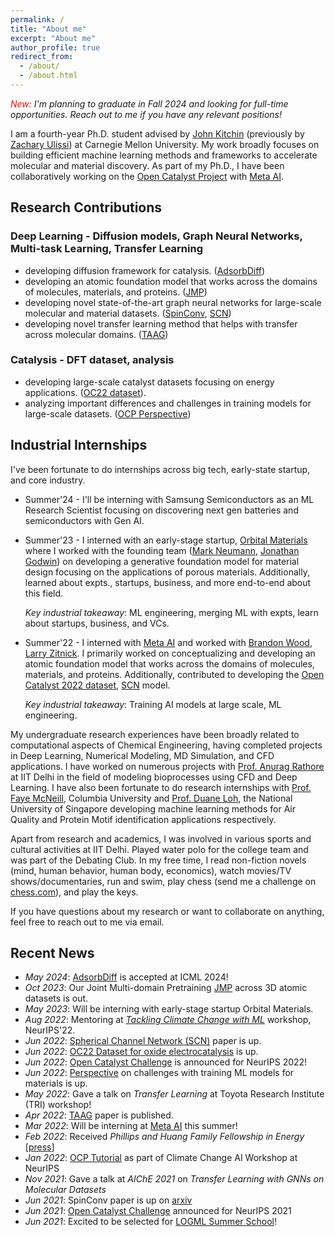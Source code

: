 ```yaml
---
permalink: /
title: "About me"
excerpt: "About me"
author_profile: true
redirect_from: 
  - /about/
  - /about.html
---
```


_<span style="color:red">New:</span>  I'm planning to graduate in Fall 2024 and looking for full-time opportunities. Reach out to me if you have any relevant positions!_

I am a fourth-year Ph.D. student advised by [John Kitchin](https://engineering.cmu.edu/directory/bios/kitchin-john.html) (previously by [Zachary Ulissi](https://ulissigroup.cheme.cmu.edu/bio/)) at Carnegie Mellon University. My work broadly focuses on building efficient machine learning methods and frameworks to accelerate molecular and material discovery. As part of my Ph.D., I have been collaboratively working on the [Open Catalyst Project](https://opencatalystproject.org/) with [Meta AI](https://ai.facebook.com/). 

## Research Contributions 

### Deep Learning - Diffusion models, Graph Neural Networks, Multi-task Learning, Transfer Learning 
- developing diffusion framework for catalysis. ([AdsorbDiff](https://arxiv.org/abs/2405.03962))
- developing an atomic foundation model that works across the domains of molecules, materials, and proteins. ([JMP](https://arxiv.org/abs/2310.16802))
- developing novel state-of-the-art graph neural networks for large-scale molecular and material datasets. ([SpinConv](https://arxiv.org/abs/2106.09575), [SCN](https://proceedings.neurips.cc/paper_files/paper/2022/hash/3501bea1ac61fedbaaff2f88e5fa9447-Abstract-Conference.html))
- developing novel transfer learning method that helps with transfer across molecular domains. ([TAAG](https://pubs.aip.org/aip/jcp/article/156/18/184702/2841241))

### Catalysis - DFT dataset, analysis
- developing large-scale catalyst datasets focusing on energy applications. ([OC22 dataset](https://pubs.acs.org/doi/full/10.1021/acscatal.2c05426)).
- analyzing important differences and challenges in training models for large-scale datasets. ([OCP Perspective](https://pubs.acs.org/doi/full/10.1021/acscatal.2c02291))

## Industrial Internships
I've been fortunate to do internships across big tech, early-state startup, and core industry.
- Summer'24 - I'll be interning with Samsung Semiconductors as an ML Research Scientist focusing on discovering next gen batteries and semiconductors with Gen AI. 
- Summer'23 - I interned with an early-stage startup, [Orbital Materials](https://orbitalmaterials.com/) where I worked with the founding team ([Mark Neumann](https://www.linkedin.com/in/mark-neumann-aa3388ab/?challengeId=AQFZXrjLLKFy8wAAAYpGlWSGVKyRmaeefyHNAUHeFwfQxApRNsBOXR6PqoF6GCyTRmGU_241baGpb1xSJmUBBF5O2xseCEYcfA&submissionId=bc09e7f9-842b-8017-d8e2-7b76bdf22b45&challengeSource=AgEqDdQJZNVZ0gAAAYpGlZpCX2gIjhlmyc-lp9n0OFJ66IAhV8u6IGzqYjhRUjk&challegeType=AgFVRamHX2pW4QAAAYpGlZpFJXCnZ2raYNnHDmknUowFxFo9PBNYG9M&memberId=AgFsiwykqFBfDwAAAYpGlZpJ09Gcgz9AAPhKOKWoaq9VQVM&recognizeDevice=AgEN7E6709ej6wAAAYpGlZpMojgPu1MYCZaXjV_QnRQ7n42Vbrp6), [Jonathan Godwin](https://uk.linkedin.com/in/jonathan-godwin-12907638?original_referer=https%3A%2F%2Fwww.google.com%2F)) on developing a generative foundation model for material design focusing on the applications of porous materials. Additionally, learned about expts., startups, business, and more end-to-end about this field.
  
  _Key industrial takeaway_: ML engineering, merging ML with expts, learn about startups, business, and VCs.
- Summer'22 - I interned with [Meta AI](https://ai.meta.com/) and worked with [Brandon Wood](https://www.linkedin.com/in/brandon-wood-b5732852), [Larry Zitnick](http://larryzitnick.org/). I primarily worked on conceptualizing and developing an atomic foundation model that works across the domains of molecules, materials, and proteins. Additionally, contributed to developing the [Open Catalyst 2022 dataset](https://pubs.acs.org/doi/abs/10.1021/acscatal.2c05426), [SCN](https://proceedings.neurips.cc/paper_files/paper/2022/hash/3501bea1ac61fedbaaff2f88e5fa9447-Abstract-Conference.html) model.
  
  _Key industrial takeaway_: Training AI models at large scale, ML engineering.

My undergraduate research experiences have been broadly related to computational aspects of Chemical Engineering, having completed projects in Deep Learning, Numerical Modeling, MD Simulation, and CFD applications. I have worked on numerous projects with [Prof. Anurag Rathore](http://biotechcmz.com/work-experience.html) at IIT Delhi in the field of modeling bioprocesses using CFD and Deep Learning. I have also been fortunate to do research internships with [Prof. Faye McNeill](http://mcneill-lab.org/v-faye-mcneill/), Columbia University and [Prof. Duane Loh](http://blog.nus.edu.sg/duaneloh/), the National University of Singapore developing machine learning methods for Air Quality and Protein Motif identification applications respectively.

Apart from research and academics, I was involved in various sports and cultural activities at IIT Delhi. Played water polo for the college team and was part of the Debating Club. In my free time, I read non-fiction novels (mind, human behavior, human body, economics), watch movies/TV shows/documentaries, run and swim, play chess (send me a challenge on [chess.com](https://www.chess.com/member/adeeshk)), and play the keys. 

If you have questions about my research or want to collaborate on anything, feel free to reach out to me via email.

## Recent News
- *May 2024*: [AdsorbDiff](https://arxiv.org/abs/2405.03962) is accepted at ICML 2024!
- *Oct 2023*: Our Joint Multi-domain Pretraining [JMP](https://arxiv.org/abs/2310.16802) across 3D atomic datasets is out.
- *May 2023*: Will be interning with early-stage startup Orbital Materials.
- *Aug 2022*: Mentoring at [*Tackling Climate Change with ML*](https://www.climatechange.ai/events/neurips2022) workshop, NeurIPS'22. 
- *Jun 2022*: [Spherical Channel Network (SCN)](https://arxiv.org/pdf/2206.14331.pdf) paper is up.
- *Jun 2022*: [OC22 Dataset for oxide electrocatalysis](https://arxiv.org/pdf/2206.08917.pdf) is up.
- *Jun 2022*: [Open Catalyst Challenge](https://opencatalystproject.org/challenge.html) is announced for NeurIPS 2022!
- *Jun 2022*: [Perspective](https://arxiv.org/pdf/2206.02005.pdf) on challenges with training ML models for materials is up. 
- *May 2022*: Gave a talk on *Transfer Learning* at Toyota Research Institute (TRI) workshop!
- *Apr 2022*: [TAAG](https://aip.scitation.org/doi/abs/10.1063/5.0088019) paper is published. 
- *Mar 2022*: Will be interning at [Meta AI](https://ai.facebook.com/research/impact/open-catalyst?utm_source=twitter&utm_medium=organic_social&utm_campaign=impact&utm_content=open-catalyst_people) this summer!
- *Feb 2022*: Received *Phillips and Huang Family Fellowship in Energy* [[press](https://www.cheme.engineering.cmu.edu/news/2022/02/03-presidential-and-graduate-fellowships.html)] 
- *Jan 2022*: [OCP Tutorial](https://colab.research.google.com/drive/1oGZcrakB4Pbj8Xq74lSvcRDUHw9L-Dh5?usp=sharing) as part of Climate Change AI Workshop at NeurIPS 
- *Nov 2021*: Gave a talk at *AIChE 2021* on *Transfer Learning with GNNs on Molecular Datasets*
- *Jun 2021*: SpinConv paper is up on [arxiv](https://arxiv.org/pdf/2106.09575v1.pdf) 
- *Jun 2021*: [Open Catalyst Challenge](https://opencatalystproject.org/challenge.html) announced for NeurIPS 2021 
- *Jun 2021*: Excited to be selected for [LOGML Summer School](https://www.logml.ai/)! 


